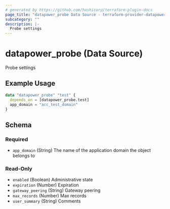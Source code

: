 ```yaml
---
# generated by https://github.com/hashicorp/terraform-plugin-docs
page_title: "datapower_probe Data Source - terraform-provider-datapower"
subcategory: ""
description: |-
  Probe settings
---
```


# datapower_probe (Data Source)

Probe settings

## Example Usage

```terraform
data "datapower_probe" "test" {
  depends_on = [datapower_probe.test]
  app_domain = "acc_test_domain"
}
```

<!-- schema generated by tfplugindocs -->
## Schema

### Required

- `app_domain` (String) The name of the application domain the object belongs to

### Read-Only

- `enabled` (Boolean) Administrative state
- `expiration` (Number) Expiration
- `gateway_peering` (String) Gateway peering
- `max_records` (Number) Max records
- `user_summary` (String) Comments
